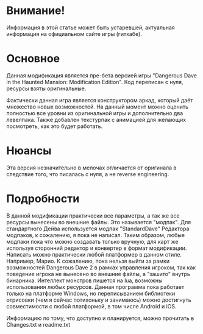# Внимание!
Информация в этой статье может быть устаревшей, актуальная информация на официальном сайте игры (гитхабе).

# Основное
Данная модификация является пре-бета версией игры "Dangerous Dave in the Haunted Mansion: Modification Edition". Код переписан с нуля, ресурсы взяты оригинальные.

Фактически данная игра является конструктором аркад, который даёт множество новых возможностей. На данный момент можно оценить полностью все уровни из оригинальной игры и дополнительно два левелпака. Также добавлен текстурпак с анимацией для желающих посмотреть, как это будет работать.

# Нюансы
Эта версия незначительно в мелочах отличается от оригинала в следствие того, что писалась с нуля, а не reverse engineering.

# Подробности
В данной модификации практически все параметры, а так же все ресурсы вынесены во внешние файлы. Это называется "модпак". Для стандартного Дейва используется модпак "StandardDave" Редактора модпаков, к сожалению, я пока не написал. Таким образом, любые модпаки пока что можно создавать только вручную, для карт же используя сторонний редактор и конвертер в формат модификации. Написать можно практически любой платформер в данном стиле. Например, Марио. К сожалению, пока нельзя выйти за рамки возможностей Dangerous Dave 2 в рамках управления игроком, так как поведение игрока не вынесено во внешние файлы, а "зашито" внутрь бинарника. Интеллект монстров пишется на lua, возможны использования любых ресурсов. Данная программа пока работает только на платформе Windows, но переписыванием библиотеки отрисовки (чем я сейчас потихоньку и занимаюсь) можно достигнуть совместимости с любой платформой, в том числе Android и iOS.

Информацию по тому, что доступно и планируется, можно прочитать в Changes.txt и readme.txt
